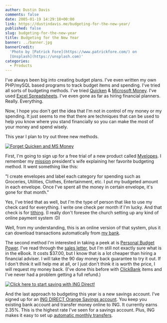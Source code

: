 ```yaml
---
author: Dustin Davis
comments: false
date: 2005-01-19 14:29:18+00:00
link: https://dustindavis.me/budgeting-for-the-new-year/
published: false
slug: budgeting-for-the-new-year
title: Budgeting for the New Year
banner: ../banner.jpg
bannerCredit:
  'Photo by [Patrick Fore](https://www.patrickfore.com/) on
  [Unsplash](https://unsplash.com)'
categories:
  - Products
---
```


I've always been big into creating budget plans. I've even written my own
PHP/mySQL based programs to track budget items and spending. I've tried all
sorts of budgeting methods. I've tried
[Quicken](http://www.kqzyfj.com/click-1458295-10273764?url=http://www.ecost.com/referrals/default.asp?dpno=479811&store=ecost&source=ECOSTCJ)
&
[ Microsoft Money](http://www.tkqlhce.com/click-1458295-10303705?url=http://www.toshibadirect.com/td/b2c/feed/toshibaaccessory/poid=283801/coid=-26669/ccid=1291043/rcid=-26364/seg=HHO/src=BEEM).
I've used [Excel Spreadsheets](http://hop.clickbank.net/?linkcloak/moneyadv).
I've even gone as far as hiring financial planners. Really. Everything.

<!-- more -->

Now, I hope you don't get the idea that I'm not in control of my money or my
spending. It just seems to me that there are techniques that can be used to help
you know where you stand financially so you can make the most of your money and
spend wisely.

This year I plan to try out three new methods.

[ ![Forget Quicken and MS Money](http://www.afcyhf.com/rj75xjnbhf025693A6021128949)](http://www.anrdoezrs.net/a4111dlurlt8ADEHBIE8A99AGHCH)

First, I'm going to sign up for a free trial of a new product called
[Mvelopes](http://www.anrdoezrs.net/a4111dlurlt8ADEHBIE8A99AGHCH). I remember my
[mission](http://www.sactm.com) president's wife explaining her favorite
budgeting method. It went something like this:

"I create envelopes and label each category for spending such as Groceries,
Utilities, Clothes, Entertainment, etc. I put my budgeted amount in each
envelope. Once I've spent all the money in certain envelope, it's gone for that
month."

Yes, I've tried that as well, but I'm the type of person that like to use my
check card for everything. I write one check per month if I'm lucky. And that
check is for
[ tithing](http://www.mormon.org/question/faq/category/answer/0,9777,1601-1-69-17,00.html).
(I really don't foresee the church setting up any kind of online payment system
:D)

Well, from my understanding, this is an online version of that system, plus it
can download transactions automatically from
[my bank](http://www.americafirst.com).

The second method I'm interested in taking a peek at is
[Personal Budget Power](http://www.davisvillage.com/PersonalBudgetPower). I've
read through the
[ sales letter](http://www.davisvillage.com/PersonalBudgetPower), but I'm still
not exactly sure what is in the eBook. It costs \$37.00, but I know that is a
lot cheaper than hiring a financial adviser. I will take the 90 day money back
guarantee to try it out. If I don't think it will help me at all, or I just
don't think it is worth the price, I will request my money back. (I've done this
before with [ ClickBank](http://www.clickbank.com) items and I've never had a
problem getting a full refund.)

[![Click here to start saving with ING Direct!](http://www.tqlkg.com/o770nswkqo9BEFICJF9JJJHEFF)](http://www.kqzyfj.com/k5117gv30v2IKNORLSOISSSQNOO)

And the last approach to budgeting this year is a new savings account. I've
signed up for an
[ING DIRECT Orange Savings account](http://www.kqzyfj.com/k5117gv30v2IKNORLSOISSSQNOO).
You keep you existing bank account and transfer money online to ING. It
currently earns 2.35%. This is the highest rate I've seen for a savings account.
Plus, ING makes it easy to set up
[automatic monthly transfers](http://www.planningtips.com/cgi-bin/savings.pl).

